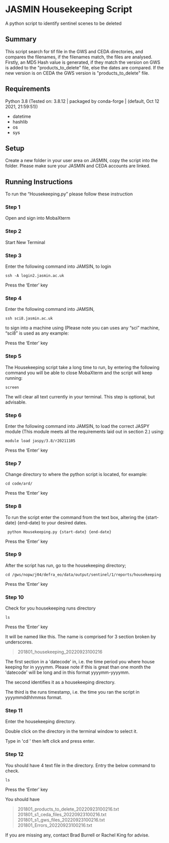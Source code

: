 
# JASMIN Housekeeping Script
A python script to identify sentinel scenes to be deleted

## Summary

This script search for tif file in the GWS and CEDA directories, and compares the filenames, if the filenames match, the files are analysed. Firstly, an MD5 Hash value is generated, if they match the version on GWS is added to the "products_to_delete" file, else the dates are compared. If the new version is on CEDA the GWS version is "products_to_delete" file.

## Requirements

Python 3.8 (Tested on: 3.8.12 | packaged by conda-forge | (default, Oct 12 2021, 21:59:51))

 - datetime
 - hashlib
 - os
 - sys

## Setup

Create a new folder in your user area on JASMIN, copy the script into the folder. Please make sure your JASMIN and CEDA accounts are linked.

## Running Instructions

To run the “Housekeeping.py” please follow these instruction

### Step 1

Open and sign into MobaXterm

### Step 2

Start New Terminal

### Step 3

Enter the following command into JAMSIN, to login
~~~
ssh -A login2.jasmin.ac.uk
~~~
Press the ‘Enter’ key

### Step 4

Enter the following command into JAMSIN, 
~~~
ssh sci8.jasmin.ac.uk 
~~~
to sign into a machine using (Please note you can uses any “sci” machine, “sci8” is used as any example:

Press the ‘Enter’ key

### Step 5
The Housekeeping script take a long time to run, by entering the following command you will be able to close MobaXterm  and the script will keep running:
~~~
screen
~~~
The will clear all text currently in your terminal. This step is optional, but advisable. 

### Step 6

Enter the following command into JAMSIN, to load the correct JASPY module (This module meets all the requirements laid out in section 2.) using:
~~~
module load jaspy/3.8/r20211105
~~~

Press the ‘Enter’ key

### Step 7

Change directory to where the python script is located, for example:

~~~
cd code/ard/
~~~

Press the ‘Enter’ key

### Step 8

To run the script enter the command from the text box, altering the {start-date} {end-date} to your desired dates. 

~~~
 python Housekeeping.py {start-date} {end-date}
~~~

Press the ‘Enter’ key

### Step 9

After the script has run, go to the housekeeping directory;
~~~
cd /gws/nopw/j04/defra_eo/data/output/sentinel/1/reports/housekeeping
~~~
Press the ‘Enter’ key

### Step 10

Check for you housekeeping runs directory
~~~
ls
~~~
Press the ‘Enter’ key

It will be named like this. The name is comprised for 3 section broken by underscores.

> 201801_housekeeping_20220923100216

The first section in a  'datecode' in, i.e. the time period you where house keeping for in yyyymm. Please note if this is great than one month the 'datecode' will be long and in this format yyyymm-yyyymm.

The second identifies it as a housekeeping directory.

The third is the runs timestamp, i.e. the time you ran the script in yyyymmddhhmmss format.

### Step 11

Enter the housekeeping directory. 

Double click on the directory in the terminal window to select it. 

Type in 'cd ' then left click and press enter.

### Step 12
You should have 4 text file in the directory. Entry the below command to check.
~~~
ls
~~~
Press the ‘Enter’ key

You should have 
>201801_products_to_delete_20220923100216.txt  
>201801_s1_ceda_files_20220923100216.txt  
>201801_s1_gws_files_20220923100216.txt
>201801_Errors_20220923100216.txt

If you are missing any, contact Brad Burrell or Rachel King for advise.
